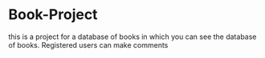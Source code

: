 # Book-Project
this is a project for a database of books in which you can see the database of books. Registered users can make comments 
